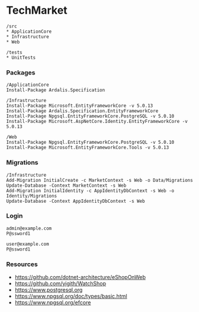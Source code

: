 # TechMarket

```
/src
* ApplicationCore
* Infrastructure
* Web

/tests
* UnitTests
```

### Packages
```
/ApplicationCore
Install-Package Ardalis.Specification

/Infrastructure
Install-Package Microsoft.EntityFrameworkCore -v 5.0.13
Install-Package Ardalis.Specification.EntityFrameworkCore
Install-Package Npgsql.EntityFrameworkCore.PostgreSQL -v 5.0.10
Install-Package Microsoft.AspNetCore.Identity.EntityFrameworkCore -v 5.0.13

/Web
Install-Package Npgsql.EntityFrameworkCore.PostgreSQL -v 5.0.10
Install-Package Microsoft.EntityFrameworkCore.Tools -v 5.0.13
```

### Migrations
```
/Infrastructure
Add-Migration InitialCreate -c MarketContext -s Web -o Data/Migrations
Update-Database -Context MarketContext -s Web
Add-Migration InitialIdentity -c AppIdentityDbContext -s Web -o Identity/Migrations
Update-Database -Context AppIdentityDbContext -s Web
```

### Login
```
admin@example.com
P@ssword1

user@example.com
P@ssword1
```

### Resources
* https://github.com/dotnet-architecture/eShopOnWeb
* https://github.com/yigith/WatchShop
* https://www.postgresql.org
* https://www.npgsql.org/doc/types/basic.html
* https://www.npgsql.org/efcore